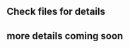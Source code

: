 <!-- Write readme for introducing this app -->

## Check files for details

## more details coming soon
